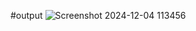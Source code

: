 #output 
![Screenshot 2024-12-04 113456](https://github.com/user-attachments/assets/59eb4a01-75b4-4c64-beb7-03de51100b8a)
